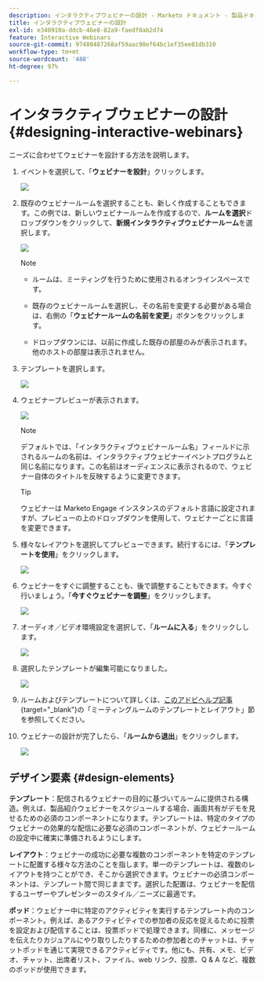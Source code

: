 ```yaml
---
description: インタラクティブウェビナーの設計 - Marketo ドキュメント - 製品ドキュメント
title: インタラクティブウェビナーの設計
exl-id: e340910a-ddcb-46e8-82a9-faedf0ab2d74
feature: Interactive Webinars
source-git-commit: 97480487268af59aac90ef64bc1ef35ee81db310
workflow-type: tm+mt
source-wordcount: '488'
ht-degree: 97%

---
```


# インタラクティブウェビナーの設計 {#designing-interactive-webinars}

ニーズに合わせてウェビナーを設計する方法を説明します。

1. イベントを選択して、「**ウェビナーを設計**」クリックします。

   ![](assets/designing-interactive-webinars-1.png)

1. 既存のウェビナールームを選択することも、新しく作成することもできます。この例では、新しいウェビナールームを作成するので、**ルームを選択**&#x200B;ドロップダウンをクリックして、**新規インタラクティブウェビナールーム**&#x200B;を選択します。

   ![](assets/designing-interactive-webinars-2.png)

   >[!NOTE]
   >
   >* ルームは、ミーティングを行うために使用されるオンラインスペースです。
   >
   >* 既存のウェビナールームを選択し、その名前を変更する必要がある場合は、右側の「**ウェビナールームの名前を変更**」ボタンをクリックします。
   >
   >* ドロップダウンには、以前に作成した既存の部屋のみが表示されます。他のホストの部屋は表示されません。

1. テンプレートを選択します。

   ![](assets/designing-interactive-webinars-3.png)

1. ウェビナープレビューが表示されます。

   ![](assets/designing-interactive-webinars-4.png)

   >[!NOTE]
   >
   >デフォルトでは、「インタラクティブウェビナールーム名」フィールドに示されるルームの名前は、インタラクティブウェビナーイベントプログラムと同じ名前になります。この名前はオーディエンスに表示されるので、ウェビナー自体のタイトルを反映するように変更できます。

   >[!TIP]
   >
   >ウェビナーは Marketo Engage インスタンスのデフォルト言語に設定されますが、プレビューの上のドロップダウンを使用して、ウェビナーごとに言語を変更できます。

1. 様々なレイアウトを選択してプレビューできます。続行するには、「**テンプレートを使用**」をクリックします。

   ![](assets/designing-interactive-webinars-5.png)

1. ウェビナーをすぐに調整することも、後で調整することもできます。今すぐ行いましょう。「**今すぐウェビナーを調整**」をクリックします。

   ![](assets/designing-interactive-webinars-6.png)

1. オーディオ／ビデオ環境設定を選択して、「**ルームに入る**」をクリックしします。

   ![](assets/designing-interactive-webinars-7.png)

1. 選択したテンプレートが編集可能になりました。

   ![](assets/designing-interactive-webinars-8.png)

1. ルームおよびテンプレートについて詳しくは、[このアドビヘルプ記事](https://helpx.adobe.com/jp/adobe-connect/using/creating-arranging-meetings.html#creating_and_arranging_meetings){target="_blank"}の「ミーティングルームのテンプレートとレイアウト」節を参照してください。

1. ウェビナーの設計が完了したら、「**ルームから退出**」をクリックします。

   ![](assets/designing-interactive-webinars-9.png)

## デザイン要素 {#design-elements}

**テンプレート**：配信されるウェビナーの目的に基づいてルームに提供される構造。例えば、製品紹介ウェビナーをスケジュールする場合、画面共有がデモを見せるための必須のコンポーネントになります。テンプレートは、特定のタイプのウェビナーの効果的な配信に必要な必須のコンポーネントが、ウェビナールームの設定中に確実に準備されるようにします。

**レイアウト**：ウェビナーの成功に必要な複数のコンポーネントを特定のテンプレートに配置する様々な方法のことを指します。単一のテンプレートは、複数のレイアウトを持つことができ、そこから選択できます。ウェビナーの必須コンポーネントは、テンプレート間で同じままです。選択した配置は、ウェビナーを配信するユーザーやプレゼンターのスタイル／ニーズに最適です。

**ポッド**：ウェビナー中に特定のアクティビティを実行するテンプレート内のコンポーネント。例えば、あるアクティビティでの参加者の反応を捉えるために投票を設定および配信することは、投票ポッドで処理できます。同様に、メッセージを伝えたりカジュアルにやり取りしたりするための参加者とのチャットは、チャットポッドを通じて実現できるアクティビティです。他にも、共有、メモ、ビデオ、チャット、出席者リスト、ファイル、web リンク、投票、Q &amp; A など、複数のポッドが使用できます。
